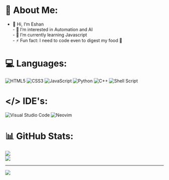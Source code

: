 # 💫 About Me:
- 👋 Hi, I’m Eshan<br>- 👀 I’m interested in Automation and AI<br>- 🌱 I’m currently learning Javascript <br>- ⚡ Fun fact: I need to code even to digest my food 🤣<br>


# 💻 Languages:
![HTML5](https://img.shields.io/badge/html5-%23E34F26.svg?style=for-the-badge&logo=html5&logoColor=white) ![CSS3](https://img.shields.io/badge/css3-%231572B6.svg?style=for-the-badge&logo=css3&logoColor=white) ![JavaScript](https://img.shields.io/badge/javascript-%23323330.svg?style=for-the-badge&logo=javascript&logoColor=%23F7DF1E) ![Python](https://img.shields.io/badge/python-3670A0?style=for-the-badge&logo=python&logoColor=ffdd54) ![C++](https://img.shields.io/badge/c++-%2300599C.svg?style=for-the-badge&logo=c%2B%2B&logoColor=white) ![Shell Script](https://img.shields.io/badge/shell_script-%23121011.svg?style=for-the-badge&logo=gnu-bash&logoColor=white)

# </> IDE's:
![Visual Studio Code](https://img.shields.io/badge/Visual%20Studio%20Code-0078d7.svg?style=for-the-badge&logo=visual-studio-code&logoColor=white) ![Neovim](https://img.shields.io/badge/NeoVim-%2357A143.svg?&style=for-the-badge&logo=neovim&logoColor=white) 



# 📊 GitHub Stats:
<!-- ![](https://github-readme-stats.vercel.app/api?username=eshan101&theme=dark&hide_border=false&include_all_commits=true&count_private=true)<br/> -->
![](https://github-readme-streak-stats.herokuapp.com/?user=eshan101&theme=dark&hide_border=false)<br/>
![](https://github-readme-stats.vercel.app/api/top-langs/?username=eshan101&theme=dark&hide_border=false&include_all_commits=true&count_private=true&layout=compact)

---
[![](https://visitcount.itsvg.in/api?id=eshan101&icon=0&color=0)](https://visitcount.itsvg.in)

<!-- Proudly created with GPRM ( https://gprm.itsvg.in ) -->
<!---
eshan101/eshan101 is a ✨ special ✨ repository because its `README.md` (this file) appears on your GitHub profile.
You can click the Preview link to take a look at your changes.
--->
